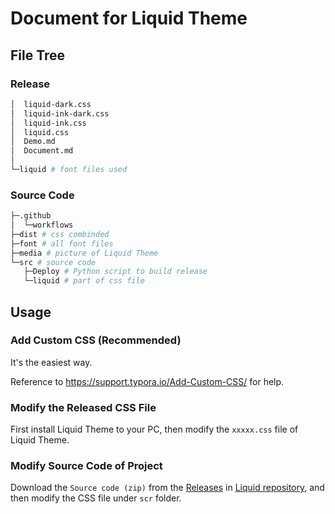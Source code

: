 # Document for Liquid Theme

## File Tree

### Release

```bash
│  liquid-dark.css
│  liquid-ink-dark.css
│  liquid-ink.css
│  liquid.css
│  Demo.md
│  Document.md
│
└─liquid # font files used
```

### Source Code

```bash
├─.github
│  └─workflows
├─dist # css combinded
├─font # all font files
├─media # picture of Liquid Theme
└─src # source code
   ├─Deploy # Python script to build release
   └─liquid # part of css file
```



## Usage

### Add Custom CSS (Recommended)

It's the easiest way.

Reference to https://support.typora.io/Add-Custom-CSS/ for help.

### Modify the Released CSS File

First install Liquid Theme to your PC, then modify the `xxxxx.css` file of Liquid Theme.

### Modify Source Code of Project

Download the `Source code (zip)` from the [Releases](https://github.com/Fentaniao/Liquid/releases) in [Liquid repository](https://github.com/Fentaniao/Liquid/), and then modify the CSS file under `scr` folder.
